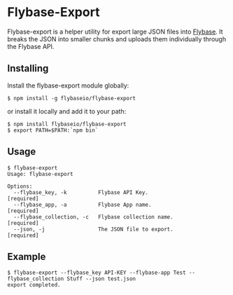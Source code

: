 # Flybase-Export

Flybase-export is a helper utility for export large JSON files into [Flybase](https://www.flybase.io/). It
breaks the JSON into smaller chunks and uploads them individually through the Flybase API.

## Installing

Install the flybase-export module globally:

    $ npm install -g flybaseio/flybase-export

or install it locally and add it to your path:

    $ npm install flybaseio/flybase-export
    $ export PATH=$PATH:`npm bin`

## Usage

    $ flybase-export
    Usage: flybase-export

    Options:
      --flybase_key, -k          Flybase API Key.                                                          [required]
      --flybase_app, -a          Flybase App name.                                                         [required]
      --flybase_collection, -c   Flybase collection name.                                                  [required]
      --json, -j                 The JSON file to export.                                                  [required]


## Example

    $ flybase-export --flybase_key API-KEY --flybase-app Test --flybase_collection Stuff --json test.json
    export completed.
